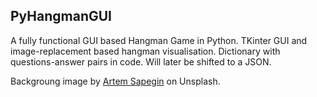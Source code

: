 ## PyHangmanGUI
A fully functional GUI based Hangman Game in Python.
TKinter GUI and image-replacement based hangman visualisation.
Dictionary with questions-answer pairs in code. Will later be shifted to a JSON.

Backgroung image by [Artem Sapegin](https://unsplash.com/@sapegin) on Unsplash.